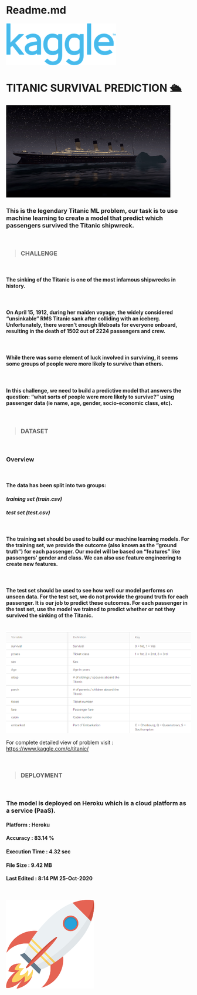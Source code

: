 # Readme.md

![](markups\new.png)

# TITANIC SURVIVAL PREDICTION 🛳️ 

![](markups\titanic.gif)

>###

### This is the legendary Titanic ML problem, our task is to use machine learning to create a model that predict which passengers survived the Titanic shipwreck.
<br>

>### CHALLENGE
<br>
 
#### The sinking of the Titanic is one of the most infamous shipwrecks in history.
<br>

#### On April 15, 1912, during her maiden voyage, the widely considered “unsinkable” RMS Titanic sank after colliding with an iceberg. Unfortunately, there weren’t enough lifeboats for everyone onboard, resulting in the death of 1502 out of 2224 passengers and crew.
<br>

#### While there was some element of luck involved in surviving, it seems some groups of people were more likely to survive than others.
<br>

#### In this challenge, we need to build a predictive model that answers the question: “what sorts of people were more likely to survive?” using passenger data (ie name, age, gender, socio-economic class, etc). 

<br>

>### DATASET
<BR>

### Overview
<br>

#### The data has been split into two groups:

#### *training set (train.csv)*<br>
#### *test set (test.csv)*
<br>

#### The training set should be used to build our machine learning models. For the training set, we provide the outcome (also known as the “ground truth”) for each passenger. Our model will be based on “features” like passengers’ gender and class. We can also use feature engineering to create new features.


<br>

#### The test set should be used to see how well our model performs on unseen data. For the test set, we do not provide the ground truth for each passenger. It is our job to predict these outcomes. For each passenger in the test set, use the model we trained to predict whether or not they survived the sinking of the Titanic.
<br>

<img src="variables.png">

For complete detailed view of problem visit : https://www.kaggle.com/c/titanic/

<br>

>### DEPLOYMENT
<BR>

### The model is deployed on Heroku which is a cloud platform as a service (PaaS).

#### Platform : Heroku
#### Accuracy : 83.14 %
#### Execution Time : 4.32 sec
#### File Size :  9.42 MB
#### Last Edited : 8:14 PM 25-Oct-2020 
<br>

[![N|Solid](markups/rocket2.png)](https://titanic-prediction-project.herokuapp.com/)
